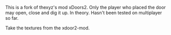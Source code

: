 This is a fork of thexyz's mod xDoors2.
Only the player who placed the door may open, close and dig it up.
In theory. Hasn't been tested on multiplayer so far.

Take the textures from the xdoor2-mod.
